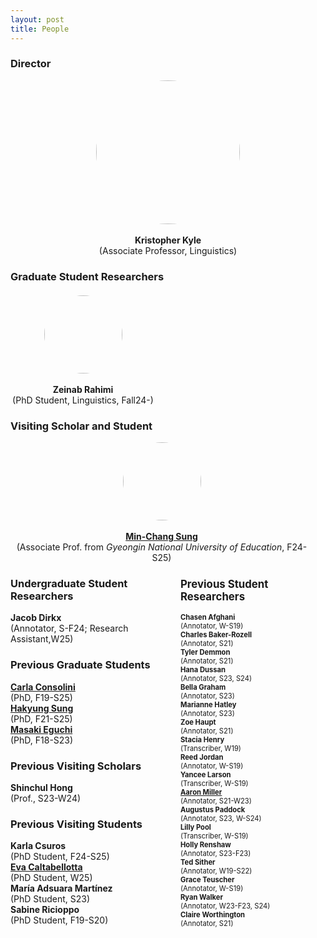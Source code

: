 ```yaml
---
layout: post
title: People
---
```


### Director

<div style="display: flex; flex-direction: column; align-items: center;">
  <a href="https://kristopherkyle.github.io/professional-webpage/" target="_blank" style="text-decoration: none; color: inherit;">
    <div style="height: 230px; width: 230px; overflow: hidden; border-radius: 50%;">
      <img src="images/Kyle_Bio.jpg" style="height: 100%; width: 100%; object-fit: cover;">
    </div>
    <br>
    <p style="text-align: center; margin: 0;">
      <strong>Kristopher Kyle</strong>
      <br>
      <span>(Associate Professor, Linguistics)</span>
    </p>
  </a>
</div>

### Graduate Student Researchers

<!-- Zeinab Rahimi Row with Placeholder for Alignment -->
<div style="display: flex; justify-content: flex-start; margin-top: 20px;">
  <!-- Zeinab Rahimi -->
  <div style="flex: 1; padding-right: 20px; text-align: center;">
      <div style="height: 125px; width: 125px; overflow: hidden; border-radius: 50%; margin: 0 auto;">
        <img src="images/ZR.jpg" style="height: 100%; width: 100%; object-fit: cover;">
      </div>
    <br>
    <strong>Zeinab Rahimi</strong>
    <br>
    <span>(PhD Student, Linguistics, Fall24-)</span>
  </div>
  <div style="flex: 1; padding-left: 20px; text-align: center;">
      <div style="height: 125px; width: 125px; overflow: hidden; border-radius: 50%; margin: 0 auto;">
      </div>
    <br>
    <strong> </strong>
    <br>
    <span> </span>
  </div>
</div>


### Visiting Scholar and Student

<div style="display: flex; justify-content: center;">
  <div style="flex: 1; padding-right: 20px; text-align: center;">
    <a href="https://sites.google.com/ginue.ac.kr/mcsung/cv" target="_blank">
      <div style="height: 125px; width: 125px; overflow: hidden; border-radius: 50%; margin: 0 auto;">
        <img src="images/MC.jpg" style="height: 100%;">
      </div>
    <br>
    <strong>Min-Chang Sung</strong>
    <br>
    </a>
    <span>(Associate Prof. from <em>Gyeongin National University of Education</em>, F24-S25)</span>
  </div>

</div>

<div style="display: flex; justify-content: space-between; width: 100%;">
    <div style="flex: 1; padding-right: 20px;">
        <div style="text-align: left;">
            <h3>Undergraduate Student Researchers</h3>
            <p>
                <strong>Jacob Dirkx</strong><br>
                (Annotator, S-F24; Research Assistant,W25)<br>          
            </p>
            <h3>Previous Graduate Students</h3>
            <p>
              <a href="https://www.carlaconsolini.com/" target="_blank"><strong> Carla Consolini</strong></a><br>
                (PhD, F19-S25)<br>
              <a href="https://hksung.github.io/" target="_blank"><strong>Hakyung Sung</strong></a><br>
                (PhD, F21-S25)<br>
              <a href="https://masakieguchi.weebly.com/" target="_blank"><strong>Masaki Eguchi</strong></a><br>
                (PhD, F18-S23)<br>
            </p>           
            <h3>Previous Visiting Scholars</h3>
            <p>
                <strong>Shinchul Hong</strong><br>
                (Prof., S23-W24)<br>
            </p>
            <h3>Previous Visiting Students</h3>
            <p>
                <strong>Karla Csuros</strong><br>
                (PhD Student, F24-S25)<br>
                <a href="https://www.arts.kuleuven.be/english/our-staff/bap/evacaltabellotta" target="_blank"><strong>Eva Caltabellotta</strong></a><br>
                (PhD Student, W25)<br>
                <strong>María Adsuara Martínez</strong><br>
                (PhD Student, S23)<br>
                <strong>Sabine Ricioppo</strong><br>
                (PhD Student, F19-S20)<br>
            </p>
        </div>
    </div>
    <div style="flex: 1; text-align: left; padding-left: 20px; font-size: 0.8em;">
        <h3 style="font-size: 1.5em;">Previous Student Researchers</h3>
        <p>
            <strong>Chasen Afghani</strong><br>
            (Annotator, W-S19)<br>
            <strong>Charles Baker-Rozell</strong><br>
            (Annotator, S21)<br>
            <strong>Tyler Demmon</strong><br>
            (Annotator, S21)<br>
            <strong>Hana Dussan</strong><br>
            (Annotator, S23, S24)<br>
            <strong>Bella Graham</strong><br>
            (Annotator, S23)<br>
            <strong>Marianne Hatley</strong><br>
            (Annotator, S23)<br>
            <strong>Zoe Haupt</strong><br>
            (Annotator, S21)<br>
            <strong>Stacia Henry</strong><br>
            (Transcriber, W19)<br>
            <strong>Reed Jordan</strong><br>
            (Annotator, W-S19)<br>
            <strong>Yancee Larson</strong><br>
            (Transcriber, W-S19)<br>
            <strong><a href="https://amille929.github.io" target="_blank">Aaron Miller</a></strong><br>
            (Annotator, S21-W23)<br>
            <strong>Augustus Paddock</strong><br>
            (Annotator, S23, W-S24)<br>   
            <strong>Lilly Pool</strong><br>
            (Transcriber, W-S19)<br>
            <strong>Holly Renshaw</strong><br>
            (Annotator, S23-F23)<br>
            <strong>Ted Sither</strong><br>
            (Annotator, W19-S22)<br>
            <strong>Grace Teuscher</strong><br> 
            (Annotator, W-S19)<br>
            <strong>Ryan Walker</strong><br>
            (Annotator, W23-F23, S24)<br> 
            <strong>Claire Worthington</strong><br> 
            (Annotator, S21)<br>
        </p>
    </div>
</div>


